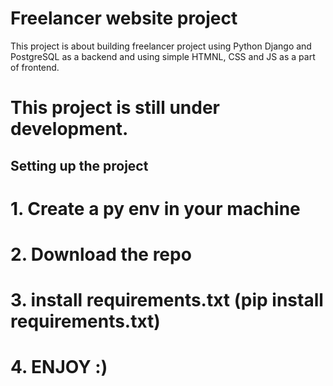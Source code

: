 # Freelancer website project

This project is about building freelancer project using Python Django and PostgreSQL as a backend and using simple HTMNL, CSS and JS as a part of frontend.
# This project is still under development.

## Setting up the project

# 1. Create a py env in your machine

# 2. Download the repo

# 3. install requirements.txt (pip install requirements.txt)

# 4. ENJOY :)
